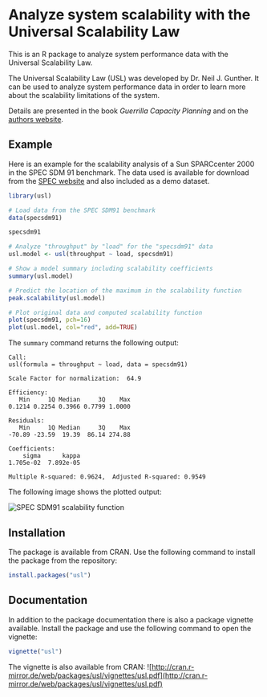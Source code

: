 # Analyze system scalability with the Universal Scalability Law

This is an R package to analyze system performance data with the Universal Scalability Law.

The Universal Scalability Law (USL) was developed by Dr. Neil J. Gunther. It can be used to analyze system performance data in order to learn more about the scalability limitations of the system.

Details are presented in the book *Guerrilla Capacity Planning* and on the [authors website](http://www.perfdynamics.com/).

## Example

Here is an example for the scalability analysis of a Sun SPARCcenter 2000 in the SPEC SDM 91 benchmark. The data used is available for download from the [SPEC website](http://www.spec.org/osg/sdm91/results/results.html) and also included as a demo dataset.

```R
library(usl)

# Load data from the SPEC SDM91 benchmark
data(specsdm91)

specsdm91

# Analyze "throughput" by "load" for the "specsdm91" data
usl.model <- usl(throughput ~ load, specsdm91)

# Show a model summary including scalability coefficients
summary(usl.model)

# Predict the location of the maximum in the scalability function
peak.scalability(usl.model)

# Plot original data and computed scalability function
plot(specsdm91, pch=16)
plot(usl.model, col="red", add=TRUE)
```

The ```summary``` command returns the following output:

```
Call:
usl(formula = throughput ~ load, data = specsdm91)

Scale Factor for normalization:  64.9

Efficiency:
   Min     1Q Median     3Q    Max
0.1214 0.2254 0.3966 0.7799 1.0000

Residuals:
   Min     1Q Median     3Q    Max
-70.89 -23.59  19.39  86.14 274.88

Coefficients:
    sigma      kappa
1.705e-02  7.892e-05

Multiple R-squared: 0.9624,  Adjusted R-squared: 0.9549
```

The following image shows the plotted output:

![SPEC SDM91 scalability function](http://download.moeding.net/gfx/usl-package/specsdm91.png "SPEC SDM91 scalability function")

## Installation

The package is available from CRAN. Use the following command to install the package from the repository:

```R
install.packages("usl")
```

## Documentation

In addition to the package documentation there is also a package vignette available. Install the package and use the following command to open the vignette:

```R
vignette("usl")
```

The vignette is also available from CRAN: ![http://cran.r-mirror.de/web/packages/usl/vignettes/usl.pdf](http://cran.r-mirror.de/web/packages/usl/vignettes/usl.pdf)